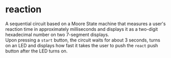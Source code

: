 # reaction
A sequential circuit based on a Moore State machine that measures a user's reaction time in approximately milliseconds and
displays it as a two-digit hexadecimal number on two 7-segment displays.  
Upon pressing a `start` button, the circuit waits for about 3 seconds, turns on an LED and displays how fast it takes the user to push the `react` push button after the LED turns on.

